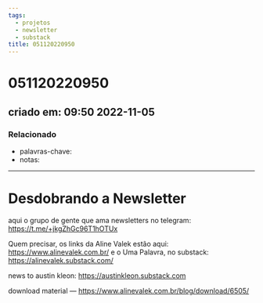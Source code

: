 ```yaml
---
tags:
  - projetos
  - newsletter
  - substack
title: 051120220950
---
```


# 051120220950

## criado em: 09:50 2022-11-05

### Relacionado

- palavras-chave: 
- notas: 
---

# Desdobrando a Newsletter

aqui o grupo de gente que ama newsletters no telegram:  
https://t.me/+jkgZhGc96T1hOTUx

Quem precisar, os links da Aline Valek estão aqui: https://www.alinevalek.com.br/ e o Uma Palavra, no substack: https://alinevalek.substack.com/

news to austin kleon: https://austinkleon.substack.com

download material — https://www.alinevalek.com.br/blog/download/6505/
